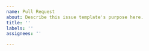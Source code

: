```yaml
---
name: Pull Request
about: Describe this issue template's purpose here.
title: ''
labels: ''
assignees: ''

---
```



